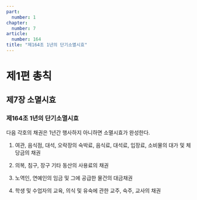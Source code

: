 ```yaml
---
part:
  number: 1
chapter:
  number: 7
article:
  number: 164
title: "제164조 1년의 단기소멸시효"
---
```


# 제1편 총칙

## 제7장 소멸시효

### 제164조 1년의 단기소멸시효

다음 각호의 채권은 1년간 행사하지 아니하면 소멸시효가 완성한다.

1. 여관, 음식점, 대석, 오락장의 숙박료, 음식료, 대석료, 입장료, 소비물의 대가 및 체당금의 채권

2. 의복, 침구, 장구 기타 동산의 사용료의 채권

3. 노역인, 연예인의 임금 및 그에 공급한 물건의 대금채권

4. 학생 및 수업자의 교육, 의식 및 유숙에 관한 교주, 숙주, 교사의 채권
